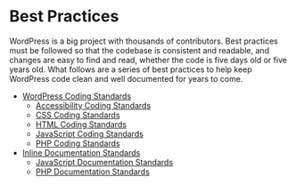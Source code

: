 # Best Practices

WordPress is a big project with thousands of contributors. Best practices must be followed so that the codebase is consistent and readable, and changes are easy to find and read, whether the code is five days old or five years old. What follows are a series of best practices to help keep WordPress code clean and well documented for years to come.  
<ul>
	<li><a href="https://developer.wordpress.org/coding-standards/wordpress-coding-standards/">WordPress Coding Standards</a>
<ul>
	<li><a href="https://developer.wordpress.org/coding-standards/wordpress-coding-standards/accessibility/">Accessibility Coding Standards</a></li>
	<li><a href="https://developer.wordpress.org/coding-standards/wordpress-coding-standards/css/">CSS Coding Standards</a></li>
	<li><a href="https://developer.wordpress.org/coding-standards/wordpress-coding-standards/html/">HTML Coding Standards</a></li>
	<li><a href="https://developer.wordpress.org/coding-standards/wordpress-coding-standards/javascript/">JavaScript Coding Standards</a></li>
	<li><a href="https://developer.wordpress.org/coding-standards/wordpress-coding-standards/php/">PHP Coding Standards</a></li>
</ul>
</li>
	<li><a href="https://developer.wordpress.org/coding-standards/inline-documentation-standards/">Inline Documentation Standards</a>
<ul>
	<li><a href="https://developer.wordpress.org/coding-standards/inline-documentation-standards/javascript/">JavaScript Documentation Standards</a></li>
	<li><a href="https://developer.wordpress.org/coding-standards/inline-documentation-standards/php/">PHP Documentation Standards</a></li>
</ul>
</li>
</ul>
